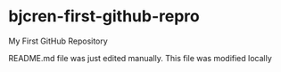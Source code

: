 # bjcren-first-github-repro
My First GitHub Repository

README.md file was just edited manually. This file was modified locally
